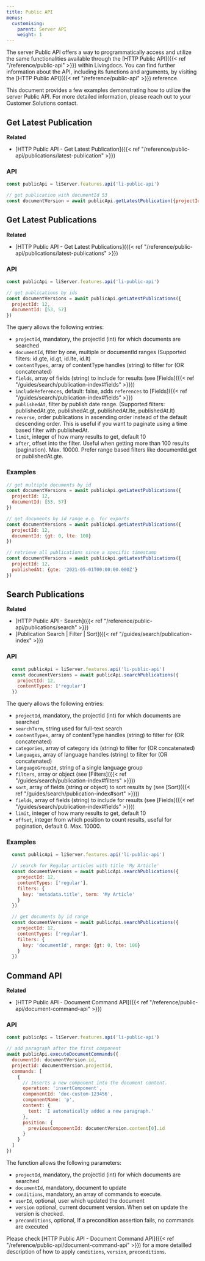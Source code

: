 ```yaml
---
title: Public API
menus:
  customising:
    parent: Server API
    weight: 1
---
```


The server Public API offers a way to programmatically access and utilize the same functionalities available through the [HTTP Public API]({{< ref "/reference/public-api" >}}) within Livingdocs. You can find further information about the API, including its functions and arguments, by visiting the [HTTP Public API]({{< ref "/reference/public-api" >}}) reference.

This document provides a few examples demonstrating how to utilize the server Public API. For more detailed information, please reach out to your Customer Solutions contact.

## Get Latest Publication

**Related**

- [HTTP Public API - Get Latest Publication]({{< ref "/reference/public-api/publications/latest-publication" >}})

### API

```js
const publicApi = liServer.features.api('li-public-api')

// get publication with documentId 53
const documentVersion = await publicApi.getLatestPublication({projectId: 12, documentId: 53})
```

## Get Latest Publications

**Related**

- [HTTP Public API - Get Latest Publications]({{< ref "/reference/public-api/publications/latest-publications" >}})

### API

```js
const publicApi = liServer.features.api('li-public-api')

// get publications by ids
const documentVersions = await publicApi.getLatestPublications({
  projectId: 12,
  documentId: [53, 57]
})
```

The query allows the following entries:
- `projectId`, mandatory, the projectId (int) for which documents are searched
- `documentId`, filter by one, multiple or documentId ranges (Supported filters: id.gte, id.gt, id.lte, id.lt)
- `contentTypes`, array of contentType handles (string) to filter for (OR concatenated)
- `fields`, array of fields (string) to include for results (see [Fields]({{< ref "/guides/search/publication-index#fields" >}}))
- `includeReferences`, default: false, adds `references` to [Fields]({{< ref "/guides/search/publication-index#fields" >}})
- `publishedAt`, filter by publish date range. (Supported filters: publishedAt.gte, publishedAt.gt, publishedAt.lte, publishedAt.lt)
- `reverse`, order publications in ascending order instead of the default descending order. This is useful if you want to paginate using a time based filter with publishedAt.
- `limit`, integer of how many results to get, default 10
- `after`, offset into the filter. Useful when getting more than 100 results (pagination). Max. 10000. Prefer range based filters like documentId.get or publishedAt.gte.


### Examples

```js
// get multiple documents by id
const documentVersions = await publicApi.getLatestPublications({
  projectId: 12,
  documentId: [53, 57]
})

// get documents by id range e.g. for exports
const documentVersions = await publicApi.getLatestPublications({
  projectId: 12,
  documentId: {gt: 0, lte: 100}
})

// retrieve all publications since a specific timestamp
const documentVersions = await publicApi.getLatestPublications({
  projectId: 12,
  publishedAt: {gte: '2021-05-01T00:00:00.000Z'}
})
```

## Search Publications

**Related**

- [HTTP Public API - Search]({{< ref "/reference/public-api/publications/search" >}})
- [Publication Search | Filter | Sort]({{< ref "/guides/search/publication-index" >}})

### API

```js
  const publicApi = liServer.features.api('li-public-api')
  const documentVersions = await publicApi.searchPublications({
    projectId: 12,
    contentTypes: ['regular']
  })
```

The query allows the following entries:
- `projectId`, mandatory, the projectId (int) for which documents are searched
- `searchTerm`, string used for full-text search
- `contentTypes`, array of contentType handles (string) to filter for (OR concatenated)
- `categories`, array of category ids (string) to filter for (OR concatenated)
- `languages`, array of language handles (string) to filter for (OR concatenated)
- `languageGroupId`, string of a single language group
- `filters`, array or object (see [Filters]({{< ref "/guides/search/publication-index#filters" >}}))
- `sort`, array of fields (string or object) to sort results by (see [Sort]({{< ref "/guides/search/publication-index#sort" >}}))
- `fields`, array of fields (string) to include for results (see [Fields]({{< ref "/guides/search/publication-index#fields" >}}))
- `limit`, integer of how many results to get, default 10
- `offset`, integer from which position to count results, useful for pagination, default 0. Max. 10000.

### Examples

```js
  const publicApi = liServer.features.api('li-public-api')

  // search for Regular articles with title 'My Article'
  const documentVersions = await publicApi.searchPublications({
    projectId: 12,
    contentTypes: ['regular'],
    filters: {
      key: 'metadata.title', term: 'My Article'
    }
  })

  // get documents by id range
  const documentVersions = await publicApi.searchPublications({
    projectId: 12,
    contentTypes: ['regular'],
    filters: {
      key: 'documentId', range: {gt: 0, lte: 100}
    }
  })
```

## Command API

**Related**

- [HTTP Public API - Document Command API]({{< ref "/reference/public-api/document-command-api" >}})

### API

```js
const publicApi = liServer.features.api('li-public-api')

// add paragraph after the first component
await publicApi.executeDocumentCommands({
  documentId: documentVersion.id,
  projectId: documentVersion.projectId,
  commands: [
    {
      // Inserts a new component into the document content.
      operation: 'insertComponent',
      componentId: 'doc-custom-123456',
      componentName: 'p',
      content: {
        text: 'I automatically added a new paragraph.'
      },
      position: {
        previousComponentId: documentVersion.content[0].id
      }
    }
  ]
})
```

The function allows the following parameters:
- `projectId`, mandatory, the projectId (int) for which documents are searched
- `documentId`, mandatory, document to update
- `conditions`, mandatory, an array of commands to execute.
- `userId`, optional, user which updated the document
- `version` optional, current document version. When set on update the version is checked.
- `preconditions`, optional, If a precondition assertion fails, no commands are executed

Please check [HTTP Public API - Document Command API]({{< ref "/reference/public-api/document-command-api" >}}) for a more detailled description of how to apply `conditions`, `version`, `preconditions`.
```
